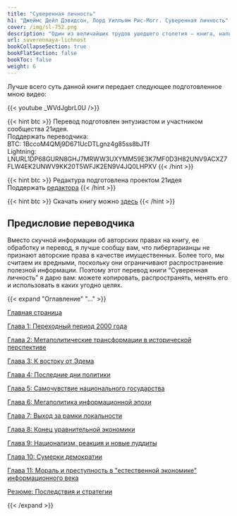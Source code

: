 ```yaml
---
title: "Суверенная личность"
h1: "Джеймс Дейл Дэвидсон, Лорд Уилльям Рис-Могг. Суверенная личность"
cover: /img/sl-752.png
description: "Один из величайших трудов ушедшего столетия — книга, написанная в 1997 году  Джеймсом Дейлом Дэвидсоном и лордом Уильямом Рис-Моггом, поясняющая чем чреват перехода от индустриальной эпохи к информационной."
url: suverennaya-lichnost
bookCollapseSection: true
bookFlatSection: false
bookToc: false
weight: 6
---
```


Лучше всего суть данной книги передает следующее подготовленное мною видео:

{{< youtube _WVdJgbrL0U />}}

{{< hint btc >}}
Перевод подготовлен энтузиастом и участником сообщества 21идея.  
Поддержать переводчика:  
BTC: 1BccoM4QMj9D671UcDTLgnz4g85ss8bJTf  
Lightning: LNURL1DP68GURN8GHJ7MRWW3UXYMM59E3K7MF0D3H82UNV9ACXZ7FLW4EK2UNWV9KK20T5WFJK2EN9V4JQ0LHPXV
{{< /hint >}}

{{< hint btc >}}
Редактура подготовлена проектом 21идея  
Поддержать [редактора](/contribute)
{{< /hint >}}

{{< hint btc >}}
Скачать книгу можно [здесь](/epubs/suverennaya-lichnost.epub)
{{< /hint >}}

## Предисловие переводчика

Вместо скучной информации об авторских правах на книгу, ее обработку и перевод, я лучше сообщу вам, что либертарианцы не признают авторские права в качестве имущественных. Более того, мы считаем их вредными, поскольку они ограничивают распространение полезной информации. Поэтому этот перевод книги “Суверенная личность” я дарю вам: можете копировать, распространять, менять его и использовать в каких угодно целях.

{{< expand "Оглавление" "..." >}}

[Главная страница](/suverennaya-lichnost)

[Глава 1: Переходный период 2000 года](/suverennaya-lichnost/glava-1)

[Глава 2: Метаполитические трансформации в исторической перспективе](/suverennaya-lichnost/glava-2)

[Глава 3: К востоку от Эдема](/suverennaya-lichnost/glava-3)

[Глава 4: Последние дни политики](/suverennaya-lichnost/glava-4)

[Глава 5: Самочувствие национального государства](/suverennaya-lichnost/glava-5)

[Глава 6: Мегаполитика информационной эпохи](/suverennaya-lichnost/glava-6)

[Глава 7: Выход за рамки локальности](/suverennaya-lichnost/glava-7)

[Глава 8: Конец уравнительной экономики](/suverennaya-lichnost/glava-8)

[Глава 9: Национализм, реакция и новые луддиты](/suverennaya-lichnost/glava-9)

[Глава 10: Сумерки демократии](/suverennaya-lichnost/glava-10)

[Глава 11: Мораль и преступность в "естественной экономике" информационного века](/suverennaya-lichnost/glava-11)

[Резюме: Последствия и стратегии](/suverennaya-lichnost/rezyume)

{{< /expand >}}